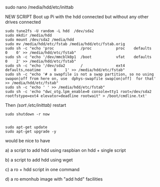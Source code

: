  sudo nano /media/hdd/etc/inittab
 
 
 NEW SCRIPT
Boot up Pi with the hdd connected but without any other drives connected


    sudo tune2fs -U random -L hdd  /dev/sda2
    sudo mkdir /media/hdd
    sudo mount /dev/sda2 /media/hdd
    sudo mv /media/hdd/etc/fstab /media/hdd/etc/fstab.orig
    sudo sh -c "echo 'proc            /proc           proc    defaults              0    0' >> /media/hdd/etc/fstab"
    sudo sh -c "echo '/dev/mmcblk0p1  /boot           vfat    defaults              0    2' >> /media/hdd/etc/fstab"
    sudo sh -c "echo '/dev/sda2       /               ext4    defaults,noatime      0    1' >> /media/hdd/etc/fstab"
    sudo sh -c "echo '# a swapfile is not a swap partition, so no using swapon|off from here on, use  dphys-swapfile swap[on|off]  for that' >> /media/hdd/etc/fstab"
    sudo sh -c "echo ' ' >> /media/hdd/etc/fstab"
    sudo sh -c 'echo "dwc_otg.lpm_enable=0 console=tty1 root=/dev/sda2 rootfstype=ext4 elevator=deadline rootwait" > /boot/cmdline.txt'
    
Then *(sort /etc/inittab)* restart

    sudo shutdown -r now


    sudo apt-get update
    sudo apt-get upgrade -y


would be nice to have 

a) a script to add hdd using raspbian on hdd + single script

b) a script to add hdd using wget

c) a ro + hdd script in one command

d) a ro emonhub image with "add hdd" facilities
